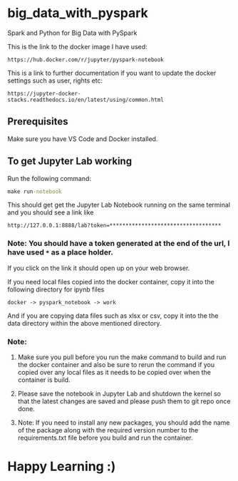 # big_data_with_pyspark
Spark and Python for Big Data with PySpark

This is the link to the docker image I have used:
```link
https://hub.docker.com/r/jupyter/pyspark-notebook
```

This is a link to further documentation if you want to update the docker settings such as user, rights etc:
```link
https://jupyter-docker-stacks.readthedocs.io/en/latest/using/common.html
```

## Prerequisites

Make sure you have VS Code and Docker installed.

## To get Jupyter Lab working

Run the following command:
```cmd
make run-notebook
```
This should get get the Jupyter Lab Notebook running on the same terminal and you should see a link like 
```link
http://127.0.0.1:8888/lab?token=***********************************
```
### Note: You should have a token generated at the end of the url, I have used `*` as a place holder.

If you click on the link it should open up on your web browser. 

If you need local files copied into the docker container, copy it into the following directory for ipynb files
```
docker -> pyspark_notebook -> work
```
And if you are copying data files such as xlsx or csv, copy it into the the data directory within the above mentioned directory.

### Note: 
1. Make sure you pull before you run the make command to build and run the docker container and also be sure to rerun the command if you copied over any local files as it needs to be copied over when the container is build.

2. Please save the notebook in Jupyter Lab and shutdown the kernel so that the latest changes are saved and please push them to git repo once done.

3. Note: If you need to install any new packages, you should add the name of the package along with the required version number to the requirements.txt file before you build and run the container.

# Happy Learning :)
